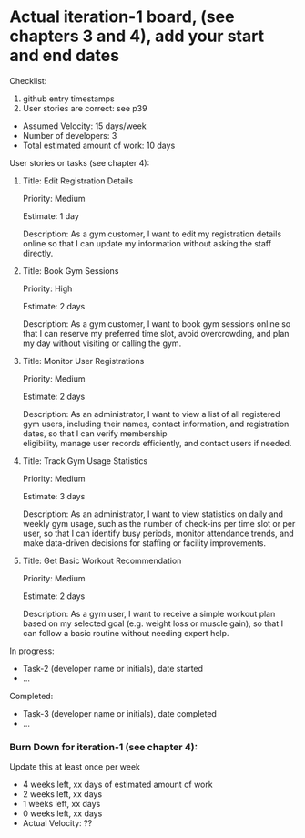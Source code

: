 # Actual iteration-1 board, (see chapters 3 and 4), add your start and end dates 

Checklist: 
1. github entry timestamps
2. User stories are correct: see p39

* Assumed Velocity: 15 days/week
* Number of developers: 3
* Total estimated amount of work: 10 days

User stories or tasks (see chapter 4):
1. Title: Edit Registration Details

   Priority: Medium

   Estimate: 1 day

   Description:
   As a gym customer, I want to edit my registration details online so that I can update my information without asking the staff directly.
2. Title: Book Gym Sessions

   Priority: High

   Estimate: 2 days

   Description:
   As a gym customer, I want to book gym sessions online so that I can reserve my preferred time slot, avoid overcrowding, and plan my day without visiting or calling the gym.
3. Title: Monitor User Registrations

   Priority: Medium

   Estimate: 2 days

   Description:
   As an administrator, I want to view a list of all registered gym users, including their names, contact information, and registration dates, so that I can verify membership     
   eligibility, manage user records efficiently, and contact users if needed.
4. Title: Track Gym Usage Statistics

   Priority: Medium

   Estimate: 3 days

   Description:
   As an administrator, I want to view statistics on daily and weekly gym usage, such as the number of check-ins per time slot or per user, so that I can identify busy periods, monitor    attendance trends, and make data-driven decisions for staffing or facility improvements.
5. Title: Get Basic Workout Recommendation

   Priority: Medium

   Estimate: 2 days

   Description:
   As a gym user, I want to receive a simple workout plan based on my selected goal (e.g. weight loss or muscle gain), so that I can follow a basic routine without needing expert help.

In progress:
* Task-2 (developer name or initials), date started
* ...

Completed:
* Task-3 (developer name or initials), date completed
* ...

### Burn Down for iteration-1 (see chapter 4):
Update this at least once per week
* 4 weeks left, xx days of estimated amount of work 
* 2 weeks left, xx days
* 1 weeks left, xx days
* 0 weeks left, xx days
* Actual Velocity: ?? 
